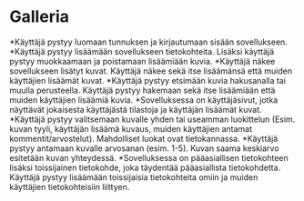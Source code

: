 # Galleria

*Käyttäjä pystyy luomaan tunnuksen ja kirjautumaan sisään sovellukseen.
*Käyttäjä pystyy lisäämään sovellukseen tietokohteita. Lisäksi käyttäjä pystyy muokkaamaan ja poistamaan lisäämiään kuvia.
*Käyttäjä näkee sovellukseen lisätyt kuvat. Käyttäjä näkee sekä itse lisäämänsä että muiden käyttäjien lisäämät kuvat.
*Käyttäjä pystyy etsimään kuvia hakusanalla tai muulla perusteella. Käyttäjä pystyy hakemaan sekä itse lisäämiään että muiden käyttäjien lisäämiä kuvia.
*Sovelluksessa on käyttäjäsivut, jotka näyttävät jokaisesta käyttäjästä tilastoja ja käyttäjän lisäämät kuvat.
*Käyttäjä pystyy valitsemaan kuvalle yhden tai useamman luokittelun (Esim. kuvan tyyli, käyttäjän lisäämä kuvaus, muiden käyttäjien antamat kommentit/arvostelut). Mahdolliset luokat ovat tietokannassa.
*Käyttäjä pystyy antamaan kuvalle arvosanan (esim. 1-5). Kuvan saama keskiarvo esitetään kuvan yhteydessä.
*Sovelluksessa on pääasiallisen tietokohteen lisäksi toissijainen tietokohde, joka täydentää pääasiallista tietokohdetta. Käyttäjä pystyy lisäämään toissijaisia tietokohteita omiin ja muiden käyttäjien tietokohteisiin liittyen.
